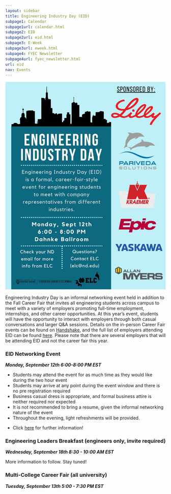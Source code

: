 ```yaml
---
layout: sidebar
title: Engineering Industry Day (EID)
subpage1: Calendar
subpage1url: calendar.html
subpage2: EID
subpage2url: eid.html
subpage3: E-Week
subpage3url: eweek.html
subpage4: FYEC Newsletter
subpage4url: fyec_newsletter.html
url: eid
nav: Events
---
```

<!-- Page Content -->
  <div><img src="img/EID.2022.slide.jpg" loading="lazy"></div>
  <p></p>
<p>Engineering Industry Day is an informal networking event held in addition to the Fall Career Fair that invites all engineering students across campus to meet with a variety of employers promoting full-time employment, internships, and other career opportunities. At this year’s event, students will have the opportunity to interact with employers through both casual conversations and larger Q&A sessions. Details on the in-person Career Fair events can be found on <a href="https://app.joinhandshake.com/stu/career_fairs/33315?ref=school-show-upcoming-career-fairs">Handshake</a>, and the full list of employers attending EID can be found <a href="https://docs.google.com/spreadsheets/d/1geedYt4d1zvP_iJPAo2kBr1gv2X86Yjp1HHk5me0MvI/edit#gid=0">here</a>. Please note that there are several employers that will be attending EID and not the career fair this year.
</p>

<h3> EID Networking Event</h3>
<p><em><b>Monday, September 12th 6:00-8:00 PM EST</b></em></p>
<ul>
  <li>Students may attend the event for as much time as they would like during the two hour event</li>
  <li>Students may arrive at any point during the event window and there is no pre registration required</li>
  <li>Business casual dress is appropriate, and formal business attire is neither required nor expected</li>
  <li>It is not recommended to bring a resume, given the informal networking nature of the event</li>
  <li>Throughout the evening, light refreshments will be provided. </li>
  <li><p>Click <a href="https://app.joinhandshake.com/stu/career_fairs/33315?ref=school-show-upcoming-career-fairs">
    here</a> for further information!</p></li>
</ul>


<h3>Engineering Leaders Breakfast (engineers only, invite required)</h3>
<p><em><b>Wednesday, September 18th 8:30 - 10:00 AM EST</b></em></p>
<p> More information to follow. Stay tuned!</p>

<h3>Multi-College Career Fair (all university)</h3>
<p><em><b>Tuesday, September 13th 5:00 - 7:30 PM EST</b></em></p>



<!-- <p>Click <a href="#">here</a> to sign up for the event!</p> -->
